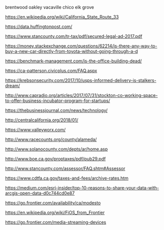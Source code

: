 brentwood 
oakley 
vacaville 
chico 
elk grove

https://en.wikipedia.org/wiki/California_State_Route_33

https://data.huffingtonpost.com/

https://www.stancounty.com/tr-tax/pdf/secured-legal-ad-2017.pdf

https://money.stackexchange.com/questions/62214/is-there-any-way-to-buy-a-new-car-directly-from-toyota-without-going-through-a-d

https://benchmark-management.com/is-the-office-building-dead/

https://ca-patterson.civicplus.com/FAQ.aspx

https://krebsonsecurity.com/2017/10/usps-informed-delivery-is-stalkers-dream/

http://www.capradio.org/articles/2017/07/31/stockton-co-working-space-to-offer-business-incubator-program-for-startups/

https://thebusinessjournal.com/news/technology/

http://centralcalifornia.org/2018/01/

https://www.valleyworx.com/

http://www.racecounts.org/county/alameda/

http://www.solanocounty.com/depts/ar/home.asp

http://www.boe.ca.gov/proptaxes/pdf/pub29.pdf

http://www.stancounty.com/assessor/FAQ.shtm#Assessor

https://www.cdtfa.ca.gov/taxes-and-fees/archive-rates.htm

https://medium.com/esri-insider/top-10-reasons-to-share-your-data-with-arcgis-open-data-d0c744cd0e87

https://go.frontier.com/availability/ca/modesto

https://en.wikipedia.org/wiki/FiOS_from_Frontier

https://go.frontier.com/media-streaming-devices
